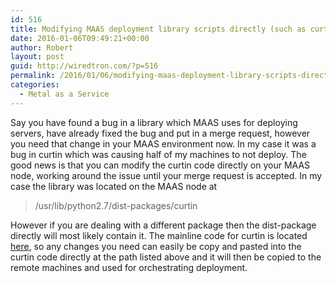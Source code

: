 ```yaml
---
id: 516
title: Modifying MAAS deployment library scripts directly (such as curtin)
date: 2016-01-06T09:49:21+00:00
author: Robert
layout: post
guid: http://wiredtron.com/?p=516
permalink: /2016/01/06/modifying-maas-deployment-library-scripts-directly-such-as-curtin/
categories:
  - Metal as a Service
---
```

Say you have found a bug in a library which MAAS uses for deploying servers, have already fixed the bug and put in a merge request, however you need that change in your MAAS environment now. In my case it was a bug in curtin which was causing half of my machines to not deploy. The good news is that you can modify the curtin code directly on your MAAS node, working around the issue until your merge request is accepted. In my case the library was located on the MAAS node at

> <p class="p1">
>   <span class="s1">/usr/lib/python2.7/dist-packages/curtin</span>
> </p>

<p class="p1">
  However if you are dealing with a different package then the dist-package directly will most likely contain it. The mainline code for curtin is located <a href="https://code.launchpad.net/curtin" target="_blank">here</a>, so any changes you need can easily be copy and pasted into the curtin code directly at the path listed above and it will then be copied to the remote machines and used for orchestrating deployment.
</p>